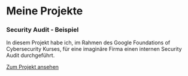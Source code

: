 # Meine Projekte

### Security Audit - Beispiel

In diesem Projekt habe ich, im Rahmen des Google Foundations of Cybersecurity Kurses, für eine imaginäre Firma einen internen Security Audit durchgeführt.

[Zum Projekt ansehen](projects/Example%20Security%20Audit/)
